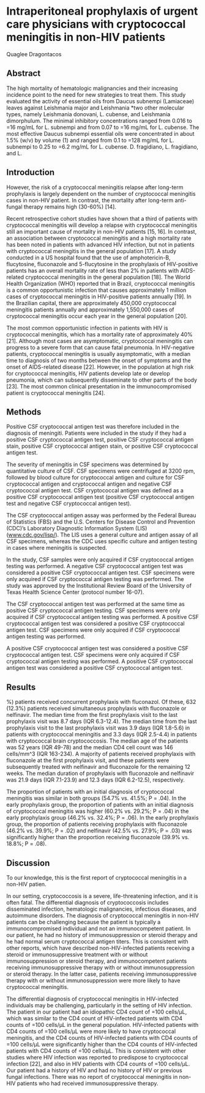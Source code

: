 # Intraperitoneal prophylaxis of urgent care physicians with cryptococcal meningitis in non-HIV patients
Quaglee Dragontacos


## Abstract
The high mortality of hematologic malignancies and their increasing incidence point to the need for new strategies to treat them. This study evaluated the activity of essential oils from Daucus subnempi (Lamiaceae) leaves against Leishmania major and Leishmania *two other molecular types, namely Leishmania donovani, L. cubense, and Leishmania dimorphulum. The minimal inhibitory concentrations ranged from 0.016 to =16 mg/mL for L. subnempi and from 0.07 to =16 mg/mL for L. cubense. The most effective Daucus subnempi essential oils were concentrated in about 1.5% (w/v) by volume (1) and ranged from 0.1 to =128 mg/mL for L. subnempi to 0.25 to =6.2 mg/mL for L. cubense. D. fragidiano, L. fragidiano, and L.


## Introduction
However, the risk of a cryptococcal meningitis relapse after long-term prophylaxis is largely dependent on the number of cryptococcal meningitis cases in non-HIV patient. In contrast, the mortality after long-term anti-fungal therapy remains high (30-60%) [14].

Recent retrospective cohort studies have shown that a third of patients with cryptococcal meningitis will develop a relapse with cryptococcal meningitis still an important cause of mortality in non-HIV patients [15, 16]. In contrast, an association between cryptococcal meningitis and a high mortality rate has been noted in patients with advanced HIV infection, but not in patients with cryptococcal meningitis in the general population [17]. A study conducted in a US hospital found that the use of amphotericin-B, flucytosine, fluconazole and 5-flucytosine in the prophylaxis of HIV-positive patients has an overall mortality rate of less than 2% in patients with AIDS-related cryptococcal meningitis in the general population [18]. The World Health Organization (WHO) reported that in Brazil, cryptococcal meningitis is a common opportunistic infection that causes approximately 1 million cases of cryptococcal meningitis in HIV-positive patients annually [19]. In the Brazilian capital, there are approximately 450,000 cryptococcal meningitis patients annually and approximately 1,550,000 cases of cryptococcal meningitis occur each year in the general population [20].

The most common opportunistic infection in patients with HIV is cryptococcal meningitis, which has a mortality rate of approximately 40% [21]. Although most cases are asymptomatic, cryptococcal meningitis can progress to a severe form that can cause fatal pneumonia. In HIV-negative patients, cryptococcal meningitis is usually asymptomatic, with a median time to diagnosis of two months between the onset of symptoms and the onset of AIDS-related disease [22]. However, in the population at high risk for cryptococcal meningitis, HIV patients develop late or develop pneumonia, which can subsequently disseminate to other parts of the body [23]. The most common clinical presentation in the immunocompromised patient is cryptococcal meningitis [24].


## Methods
Positive CSF cryptococcal antigen test was therefore included in the diagnosis of meningiti. Patients were included in the study if they had a positive CSF cryptococcal antigen test, positive CSF cryptococcal antigen stain, positive CSF cryptococcal antigen stain, or positive CSF cryptococcal antigen test.

The severity of meningitis in CSF specimens was determined by quantitative culture of CSF. CSF specimens were centrifuged at 3200 rpm, followed by blood culture for cryptococcal antigen and culture for CSF cryptococcal antigen and cryptococcal antigen and negative CSF cryptococcal antigen test. CSF cryptococcal antigen was defined as a positive CSF cryptococcal antigen test (positive CSF cryptococcal antigen test and negative CSF cryptococcal antigen test).

The CSF cryptococcal antigen assay was performed by the Federal Bureau of Statistics (FBS) and the U.S. Centers for Disease Control and Prevention (CDC)’s Laboratory Diagnostic Information System (LIS) (www.cdc.gov/lisp/). The LIS uses a general culture and antigen assay of all CSF specimens, whereas the CDC uses specific culture and antigen testing in cases where meningitis is suspected.

In the study, CSF samples were only acquired if CSF cryptococcal antigen testing was performed. A negative CSF cryptococcal antigen test was considered a positive CSF cryptococcal antigen test. CSF specimens were only acquired if CSF cryptococcal antigen testing was performed. The study was approved by the Institutional Review Board of the University of Texas Health Science Center (protocol number 16-07).

The CSF cryptococcal antigen test was performed at the same time as positive CSF cryptococcal antigen testing. CSF specimens were only acquired if CSF cryptococcal antigen testing was performed. A positive CSF cryptococcal antigen test was considered a positive CSF cryptococcal antigen test. CSF specimens were only acquired if CSF cryptococcal antigen testing was performed.

A positive CSF cryptococcal antigen test was considered a positive CSF cryptococcal antigen test. CSF specimens were only acquired if CSF cryptococcal antigen testing was performed. A positive CSF cryptococcal antigen test was considered a positive CSF cryptococcal antigen test.


## Results
%) patients received concurrent prophylaxis with fluconazol. Of these, 632 (12.3%) patients received simultaneous prophylaxis with fluconazole or nelfinavir. The median time from the first prophylaxis visit to the last prophylaxis visit was 8.7 days (IQR 6.3-12.4). The median time from the last prophylaxis visit to the last prophylaxis visit was 3.9 days (IQR 1.8-5.6) in patients with cryptococcal meningitis and 3.3 days (IQR 2.5-4.4) in patients with cryptococcal brain cryptococcosis. The median age of the patients was 52 years (IQR 49-78) and the median CD4 cell count was 146 cells/mm^3 (IQR 163-234). A majority of patients received prophylaxis with fluconazole at the first prophylaxis visit, and these patients were subsequently treated with nelfinavir and fluconazole for the remaining 12 weeks. The median duration of prophylaxis with fluconazole and nelfinavir was 21.9 days (IQR 7.1-23.9) and 12.3 days (IQR 6.2-12.5), respectively.

The proportion of patients with an initial diagnosis of cryptococcal meningitis was similar in both groups (54.7% vs. 41.5%; P = .04). In the early prophylaxis group, the proportion of patients with an initial diagnosis of cryptococcal meningitis was higher (60.2% vs. 29.2%; P = .04) in the early prophylaxis group (46.2% vs. 32.4%; P = .06). In the early prophylaxis group, the proportion of patients receiving prophylaxis with fluconazole (46.2% vs. 39.9%; P = .02) and nelfinavir (42.5% vs. 27.9%; P = .03) was significantly higher than the proportion receiving fluconazole (39.9% vs. 18.8%; P = .08).


## Discussion
To our knowledge, this is the first report of cryptococcal meningitis in a non-HIV patien.

In our setting, cryptococcosis is a severe, life-threatening infection, and it is often fatal. The differential diagnosis of cryptococcosis includes disseminated infection, hematologic malignancies, infectious diseases, and autoimmune disorders. The diagnosis of cryptococcal meningitis in non-HIV patients can be challenging because the patient is typically a immunocompromised individual and not an immunocompetent patient. In our patient, he had no history of immunosuppression or steroid therapy and he had normal serum cryptococcal antigen titers. This is consistent with other reports, which have described non-HIV-infected patients receiving a steroid or immunosuppressive treatment with or without immunosuppression or steroid therapy, and immunocompetent patients receiving immunosuppressive therapy with or without immunosuppression or steroid therapy. In the latter case, patients receiving immunosuppressive therapy with or without immunosuppression were more likely to have cryptococcal meningitis.

The differential diagnosis of cryptococcal meningitis in HIV-infected individuals may be challenging, particularly in the setting of HIV infection. The patient in our patient had an idiopathic CD4 count of =100 cells/µL, which was similar to the CD4 count of HIV-infected patients with CD4 counts of =100 cells/µL in the general population. HIV-infected patients with CD4 counts of =100 cells/µL were more likely to have cryptococcal meningitis, and the CD4 counts of HIV-infected patients with CD4 counts of =100 cells/µL were significantly higher than the CD4 counts of HIV-infected patients with CD4 counts of =100 cells/µL. This is consistent with other studies where HIV infection was reported to predispose to cryptococcal infection [22], and also in HIV patients with CD4 counts of =100 cells/µL. Our patient had a history of HIV and had no history of HIV or previous fungal infections. There was no report of cryptococcal meningitis in non-HIV patients who had received immunosuppressive therapy.
